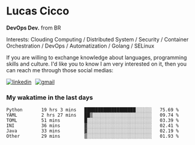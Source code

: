 # Lucas Cicco

**DevOps Dev.** from BR

Interests: Clouding Computing / Distributed System / Security / Container Orchestration / DevOps / Automatization / Golang / SELinux

If you are willing to exchange knowledge about languages, programming skills and culture. I'd like you to know I am very interested on it, then you can reach me through those social medias:

<div style="display: flex; align-items: center; gap: 10px;">
  <a href="https://www.linkedin.com/in/lucas-vitor-de-cicco" target="_blank">
    <img
      src="https://img.shields.io/badge/-LinkedIn-%230077B5?style=for-the-badge&logo=linkedin&logoColor=white"
      alt="linkedin"
      target="_blank" 
    />
  </a>
  <a href="mailto:lucasvitorx1@gmail.com">
      <img
        src="https://img.shields.io/badge/-Gmail-%23333?style=for-the-badge&logo=gmail&logoColor=white"
        alt="gmail"
        target="_blank"
      />
  </a>
</div>

### My wakatime in the last days

<!--START_SECTION:waka-->

```text
Python       19 hrs 3 mins   ███████████████████░░░░░░   75.69 %
YAML         2 hrs 27 mins   ██▒░░░░░░░░░░░░░░░░░░░░░░   09.74 %
TOML         51 mins         █░░░░░░░░░░░░░░░░░░░░░░░░   03.39 %
INI          36 mins         ▓░░░░░░░░░░░░░░░░░░░░░░░░   02.41 %
Java         33 mins         ▓░░░░░░░░░░░░░░░░░░░░░░░░   02.19 %
Other        29 mins         ▒░░░░░░░░░░░░░░░░░░░░░░░░   01.93 %
```

<!--END_SECTION:waka-->
